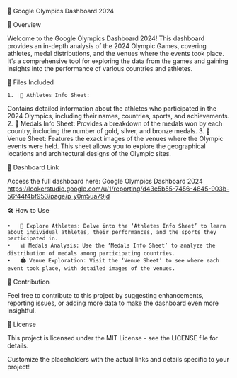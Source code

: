 🏅 Google Olympics Dashboard 2024

🌟 Overview

Welcome to the Google Olympics Dashboard 2024! This dashboard provides an in-depth analysis of the 2024 Olympic Games, covering athletes, medal distributions, and the venues where the events took place. It’s a comprehensive tool for exploring the data from the games and gaining insights into the performance of various countries and athletes.

📂 Files Included

	1.	👟 Athletes Info Sheet:
Contains detailed information about the athletes who participated in the 2024 Olympics, including their names, countries, sports, and achievements.
	2.	🥇 Medals Info Sheet:
Provides a breakdown of the medals won by each country, including the number of gold, silver, and bronze medals.
	3.	📸 Venue Sheet:
Features the exact images of the venues where the Olympic events were held. This sheet allows you to explore the geographical locations and architectural designs of the Olympic sites.

🔗 Dashboard Link

Access the full dashboard here: Google Olympics Dashboard 2024
https://lookerstudio.google.com/u/1/reporting/d43e5b55-7456-4845-903b-56f44f4bf953/page/p_y0m5ua79jd

🛠️ How to Use

	•	👤 Explore Athletes: Delve into the ‘Athletes Info Sheet’ to learn about individual athletes, their performances, and the sports they participated in.
	•	📊 Medals Analysis: Use the ‘Medals Info Sheet’ to analyze the distribution of medals among participating countries.
	•	🏟️ Venue Exploration: Visit the ‘Venue Sheet’ to see where each event took place, with detailed images of the venues.

🤝 Contribution

Feel free to contribute to this project by suggesting enhancements, reporting issues, or adding more data to make the dashboard even more insightful.

📜 License

This project is licensed under the MIT License - see the LICENSE file for details.

Customize the placeholders with the actual links and details specific to your project!
